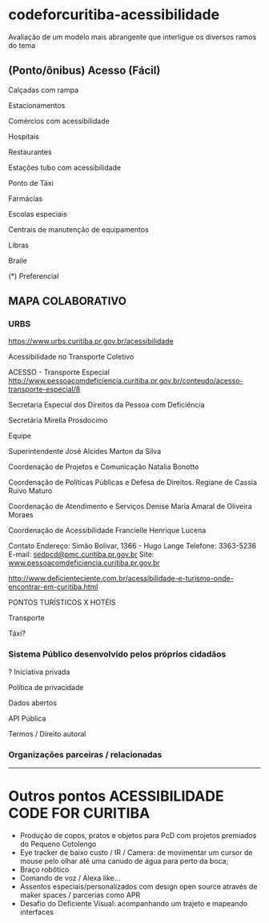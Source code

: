 # codeforcuritiba-acessibilidade
Avaliação de um modelo mais abrangente que interligue os diversos ramos do tema

## (Ponto/ônibus) Acesso (Fácil)

Calçadas com rampa

Estacionamentos

Comércios com acessibilidade

Hospitais

Restaurantes

Estações tubo com acessibilidade

Ponto de Táxi

Farmácias

Escolas especiais

Centrais de manutenção de equipamentos

Libras

Braile

(*) Preferencial

## MAPA COLABORATIVO

### URBS

https://www.urbs.curitiba.pr.gov.br/acessibilidade

Acessibilidade no Transporte Coletivo


ACESSO - Transporte Especial
http://www.pessoacomdeficiencia.curitiba.pr.gov.br/conteudo/acesso-transporte-especial/8

Secretaria Especial dos Direitos da Pessoa com Deficiência

Secretária
Mirella Prosdocimo

Equipe

Superintendente
José Alcides Marton da Silva

Coordenação de Projetos e Comunicação
Natalia Bonotto

Coordenação de Políticas Públicas e Defesa de Direitos.
Regiane de Cassia Ruivo Maturo

Coordenação de Atendimento e Serviços
Denise Maria Amaral de Oliveira Moraes

Coordenação de Acessibilidade
Francielle Henrique Lucena
 

Contato
Endereço: Simão Bolivar, 1366 - Hugo Lange
Telefone: 3363-5236
E-mail: sedpcd@pmc.curitiba.pr.gov.br
Site: www.pessoacomdeficiencia.curitiba.pr.gov.br



http://www.deficienteciente.com.br/acessibilidade-e-turismo-onde-encontrar-em-curitiba.html

PONTOS TURÍSTICOS
X
HOTÉIS

Transporte

Táxi?

### Sistema Público desenvolvido pelos próprios cidadãos

? Iniciativa privada

Política de privacidade

Dados abertos

API Pública

Termos / Direito autoral

### Organizações parceiras / relacionadas

------------------------------

# Outros pontos ACESSIBILIDADE CODE FOR CURITIBA

- Produção de copos, pratos e objetos para PcD com projetos premiados do Pequeno Cotolengo
- Eye tracker de baixo custo / IR / Camera: de movimentar um cursor de mouse pelo olhar até uma canudo de água para perto da boca;
- Braço robôtico
- Comando de voz / Alexa like...
- Assentos especiais/personalizados com design open source através de maker spaces / parcerias como APR
- Desafio do Deficiente Visual: acompanhando um trajeto e mapeando interfaces
